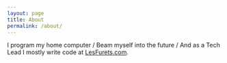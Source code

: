 ```yaml
---
layout: page
title: About
permalink: /about/
---
```


I program my home computer / Beam myself into the future / And as a Tech Lead I mostly write code at [LesFurets.com](http://lesfurets.com).

